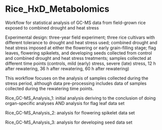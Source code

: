 # Rice_HxD_Metabolomics
Workflow for statistical analysis of GC-MS data from field-grown rice exposed to combined drought and heat stress

Experimental design: 
three-year field experiment;
three rice cultivars with different tolerance to drought and heat stress used;
combined drought and heat stress imposed at either the flowering or early grain-filling stage;
flag leaves, flowering spikelets, and developing seeds collected from control and combined drought and heat stress treatments;
samples collected at different time points (controls, mild (early) stress, severe (late) stress, 12 h after rewatering, 36 h after rewatering, 60 h after rewatering)

This workflow focuses on the analysis of samples collected during the stress period, although data pre-processing includes data of samples collected during the rewatering time points.

Rice_GC-MS_Analysis_1: initial analysis deriving to the conclusion of doing organ-specific analyses AND analysis for flag leaf data set

Rice_GC-MS_Analysis_2: analysis for flowering spikelet data set

Rice_GC-MS_Analysis_3: analysis for developing seed data set
